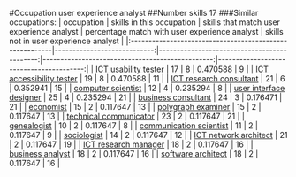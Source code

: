 #Occupation user experience analyst
##Number skills 17
###Similar occupations:
| occupation                                              |   skills in this occupation |   skills that match user experience analyst |   percentage match with user experience analyst |   skills not in user experience analyst |
|:--------------------------------------------------------|----------------------------:|--------------------------------------------:|------------------------------------------------:|----------------------------------------:|
| [ICT usability tester](ICT_usability_tester.md)         |                          17 |                                           8 |                                        0.470588 |                                       9 |
| [ICT accessibility tester](ICT_accessibility_tester.md) |                          19 |                                           8 |                                        0.470588 |                                      11 |
| [ICT research consultant](ICT_research_consultant.md)   |                          21 |                                           6 |                                        0.352941 |                                      15 |
| [computer scientist](computer_scientist.md)             |                          12 |                                           4 |                                        0.235294 |                                       8 |
| [user interface designer](user_interface_designer.md)   |                          25 |                                           4 |                                        0.235294 |                                      21 |
| [business consultant](business_consultant.md)           |                          24 |                                           3 |                                        0.176471 |                                      21 |
| [economist](economist.md)                               |                          15 |                                           2 |                                        0.117647 |                                      13 |
| [polygraph examiner](polygraph_examiner.md)             |                          15 |                                           2 |                                        0.117647 |                                      13 |
| [technical communicator](technical_communicator.md)     |                          23 |                                           2 |                                        0.117647 |                                      21 |
| [genealogist](genealogist.md)                           |                          10 |                                           2 |                                        0.117647 |                                       8 |
| [communication scientist](communication_scientist.md)   |                          11 |                                           2 |                                        0.117647 |                                       9 |
| [sociologist](sociologist.md)                           |                          14 |                                           2 |                                        0.117647 |                                      12 |
| [ICT network architect](ICT_network_architect.md)       |                          21 |                                           2 |                                        0.117647 |                                      19 |
| [ICT research manager](ICT_research_manager.md)         |                          18 |                                           2 |                                        0.117647 |                                      16 |
| [business analyst](business_analyst.md)                 |                          18 |                                           2 |                                        0.117647 |                                      16 |
| [software architect](software_architect.md)             |                          18 |                                           2 |                                        0.117647 |                                      16 |
